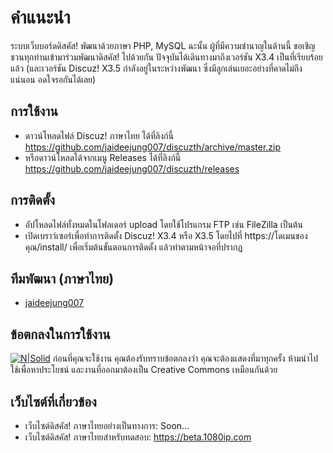 # คำแนะนำ #
ระบบเว็บบอร์ดดิสคัส! พัฒนาด้วยภาษา PHP, MySQL ฉะนั้น ผู้ที่มีความชำนาญในด้านนี้ ขอเชิญชวนทุกท่านเข้ามาร่วมพัฒนาดิสคัส! ไปด้วยกัน ปัจจุบันได้เดินทางมาถึงเวอร์ชัน X3.4 เป็นที่เรียบร้อยแล้ว (และเวอร์ชัน Discuz! X3.5 กำลังอยู่ในระหว่างพัฒนา ซึ่งมีลูกเล่นเยอะอย่างที่คาดไม่ถึงแน่นอน อดใจรอกันได้เลย)

## การใช้งาน
* ดาวน์โหลดไฟล์ Discuz! ภาษาไทย ได้ที่ลิงก์นี้ https://github.com/jaideejung007/discuzth/archive/master.zip
* หรือดาวน์โหลดได้จากเมนู Releases ได้ที่ลิงก์นี้ https://github.com/jaideejung007/discuzth/releases

## การติดตั้ง
* อัปโหลดไฟล์ทั้งหมดในโฟลเดอร์ upload โดยใช้โปรแกรม FTP เช่น FileZilla เป็นต้น
* เปิดเบราว์เซอร์เพื่อทำการติดตั้ง Discuz! X3.4 หรือ X3.5 โดยไปที่ https://โดเมนของคุณ/install/ เพื่อเริ่มต้นขั้นตอนการติดตั้ง แล้วทำตามหน้าจอที่ปรากฏ

## ทีมพัฒนา (ภาษาไทย) 
* [jaideejung007](https://github.com/jaideejung007/)

## ข้อตกลงในการใช้งาน
[![N|Solid](https://i.creativecommons.org/l/by-nc-sa/4.0/88x31.png)](http://creativecommons.org/licenses/by-nc-sa/4.0/)
ก่อนที่คุณจะใช้งาน คุณต้องรับทราบข้อตกลงว่า คุณจะต้องแสดงที่มาทุกครั้ง ห้ามนำไปใช้เพื่อหาประโยชน์ และงานที่ออกมาต้องเป็น Creative Commons เหมือนกันด้วย 

## เว็บไซต์ที่เกี่ยวข้อง 
* เว็บไซต์ดิสคัส! ภาษาไทยอย่างเป็นทางการ: Soon...
* เว็บไซต์ดิสคัส! ภาษาไทยสำหรับทดสอบ: https://beta.1080ip.com
